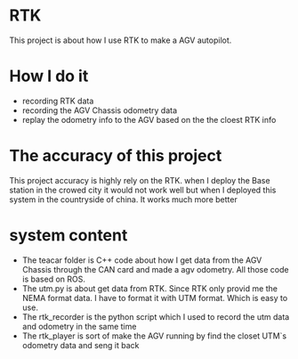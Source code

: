 # RTK
This project is about how I use RTK to make a AGV autopilot.


# How I do it
- recording RTK data 
- recording the AGV Chassis odometry data
- replay the odometry info to the AGV based on the the cloest RTK info

# The accuracy of this project
This project accuracy is highly rely on the RTK. when I deploy the Base station in the crowed city it would not work well
but when I deployed this system in the countryside of china. It works much more better

# system content  
- The teacar folder is C++ code about how I get data from the AGV Chassis through the CAN card and made a agv odometry.
  All those code is based on ROS.
- The utm.py is about get data from RTK. Since RTK only provid me the NEMA format data. I have to format it with UTM format.
  Which is easy to use.
- The rtk_recorder is the python script which I used to record the utm data and odometry in the same time
- The rtk_player is sort of make the AGV running by find the closet UTM`s odometry data and seng it back 